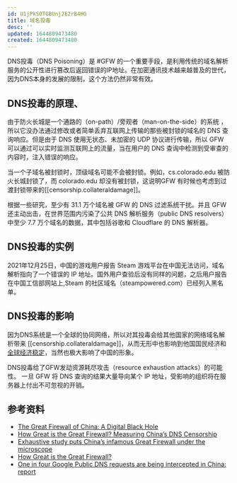 ```yaml
---
id: U1jPkSOTGBUnj2E2rB4HG
title: 域名投毒
desc: ''
updated: 1644809473480
created: 1644809473480
---
```


DNS投毒（DNS Poisoning）是 #GFW 的一个重要手段，是利用传统的域名解析服务的公开性进行篡改后返回错误的IP地址。在加密通讯技术越来越普及的世代，因为DNS本身的发展的限制，这个方法仍然非常有效。

## DNS投毒的原理、

由于防火长城是一个通路的（on-path）/旁观者（man-on-the-side）的系统 ，所以它没办法通过修改或者简单丢弃互联网上传输的那些被封锁的域名的 DNS 查询响应。但是由于 DNS 使用无状态、未加密的 UDP 协议进行传输，所以 GFW 可以通过可以实时监测互联网上的流量，当在用户的 DNS 查询中检测到受审查的内容时，注入错误的响应。

当一个子域名被封锁时，顶级域名可能不会被封锁。例如，cs.colorado.edu 被防火长城封锁了，而 colorado.edu 却没有被封锁，这说明GFW 有时候也考虑到过渡封锁带来的[[censorship.collateraldamage]]。

根据一些研究，至少有 31.1 万个域名被 GFW 的 DNS 过滤系统干扰。并且 GFW 还主动出击，在世界范围内污染了公共 DNS 解析服务（public DNS resolvers）中至少 7.7 万个域名的数据，其中包括谷歌和 Cloudflare 的 DNS 解析器。

## DNS投毒的实例

2021年12月25日，中国的游戏用户报告 Steam 游戏平台在中国无法访问，域名解析指向了一个错误的 IP 地址。国外用户查验后没有同样的问题，之后用户报告在中国工信部网站上,Steam 的社区域名（steampowered.com）已经列入黑名单。


## DNS投毒的影响

因为DNS系统是一个全球的协同网络，所以对其投毒会给其他国家的网络域名解析带来 [[censorship.collateraldamage]]，从而无形中也影响到他国国民经济和[全球经济稳定](https://news.ycombinator.com/item?id=8931827)，当然也极大影响了中国的形象。

DNS投毒给了GFW发动资源耗尽攻击（resource exhaustion attacks）的可能性。 一旦 GFW 将 DNS 查询的结果大量导向某个 IP 地址，受影响的组织将在服务器上付出不可忽视的开销。

## 参考资料

- [The Great Firewall of China: A Digital Black Hole](https://www.catchpoint.com/blog/great-firewall-of-china) 
- [How Great is the Great Firewall?
Measuring China’s DNS Censorship](https://www.usenix.org/system/files/sec21-hoang.pdf)
- [Exhaustive study puts China’s infamous Great Firewall under the microscope](https://portswigger.net/daily-swig/exhaustive-study-puts-chinas-infamous-great-firewall-under-the-microscope)
- [How Great is the Great Firewall?](https://www.usenix.org/system/files/sec21-hoang.pdf)
- [One in four Google Public DNS requests are being intercepted in China: report](https://blog.apnic.net/2019/07/17/one-in-four-google-public-dns-requests-are-being-intercepted-in-china-report/)